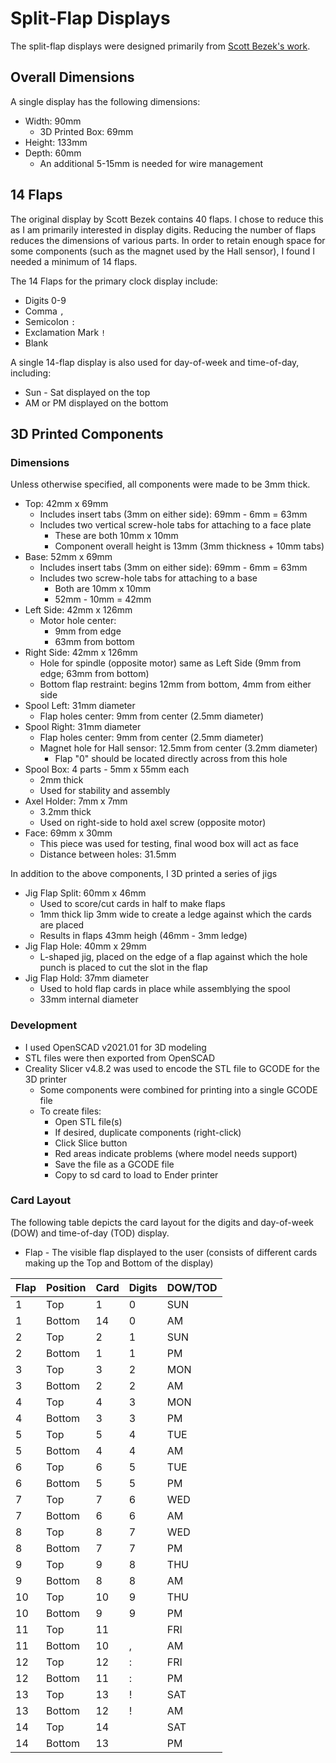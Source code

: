 # Split-Flap Displays
The split-flap displays were designed primarily from [Scott Bezek's work](https://github.com/scottbez1/splitflap).

## Overall Dimensions
A single display has the following dimensions:
- Width: 90mm
  - 3D Printed Box: 69mm
- Height: 133mm
- Depth: 60mm
  - An additional 5-15mm is needed for wire management

## 14 Flaps
The original display by Scott Bezek contains 40 flaps. I chose to reduce this as I am primarily interested in display digits. Reducing the number of flaps reduces the dimensions of various parts. In order to retain enough space for some components (such as the magnet used by the Hall sensor), I found I needed a minimum of 14 flaps.

The 14 Flaps for the primary clock display include:
- Digits 0-9
- Comma `,`
- Semicolon `:`
- Exclamation Mark `!`
- Blank

A single 14-flap display is also used for day-of-week and time-of-day, including:
- Sun - Sat displayed on the top
- AM or PM displayed on the bottom

## 3D Printed Components

### Dimensions
Unless otherwise specified, all components were made to be 3mm thick.

- Top: 42mm x 69mm
  - Includes insert tabs (3mm on either side): 69mm - 6mm = 63mm
  - Includes two vertical screw-hole tabs for attaching to a face plate
    - These are both 10mm x 10mm
    - Component overall height is 13mm (3mm thickness + 10mm tabs)
- Base: 52mm x 69mm
  - Includes insert tabs (3mm on either side): 69mm - 6mm = 63mm
  - Includes two screw-hole tabs for attaching to a base
    - Both are 10mm x 10mm
    - 52mm - 10mm = 42mm
- Left Side: 42mm x 126mm
  - Motor hole center:
    - 9mm from edge
    - 63mm from bottom
- Right Side: 42mm x 126mm
  - Hole for spindle (opposite motor) same as Left Side (9mm from edge; 63mm from bottom)
  - Bottom flap restraint: begins 12mm from bottom, 4mm from either side
- Spool Left: 31mm diameter
  - Flap holes center: 9mm from center (2.5mm diameter)
- Spool Right: 31mm diameter
  - Flap holes center: 9mm from center (2.5mm diameter)
  - Magnet hole for Hall sensor: 12.5mm from center (3.2mm diameter)
    - Flap "0" should be located directly across from this hole
- Spool Box: 4 parts - 5mm x 55mm each
  - 2mm thick
  - Used for stability and assembly
- Axel Holder: 7mm x 7mm
  - 3.2mm thick
  - Used on right-side to hold axel screw (opposite motor)
- Face: 69mm x 30mm
  - This piece was used for testing, final wood box will act as face
  - Distance between holes: 31.5mm

In addition to the above components, I 3D printed a series of jigs
- Jig Flap Split: 60mm x 46mm
  - Used to score/cut cards in half to make flaps
  - 1mm thick lip 3mm wide to create a ledge against which the cards are placed
  - Results in flaps 43mm heigh (46mm - 3mm ledge)
- Jig Flap Hole: 40mm x 29mm
  - L-shaped jig, placed on the edge of a flap against which the hole punch is placed to cut the slot in the flap
- Jig Flap Hold: 37mm diameter
  - Used to hold flap cards in place while assemblying the spool
  - 33mm internal diameter

### Development
- I used OpenSCAD v2021.01 for 3D modeling
- STL files were then exported from OpenSCAD
- Creality Slicer v4.8.2 was used to encode the STL file to GCODE for the 3D printer
  - Some components were combined for printing into a single GCODE file
  - To create files:
    - Open STL file(s)
    - If desired, duplicate components (right-click)
    - Click Slice button
    - Red areas indicate problems (where model needs support)
    - Save the file as a GCODE file
    - Copy to sd card to load to Ender printer

### Card Layout
The following table depicts the card layout for the digits and day-of-week (DOW) and time-of-day (TOD) display.
- Flap - The visible flap displayed to the user (consists of different cards making up the Top and Bottom of the display)

| Flap | Position | Card | Digits | DOW/TOD |
| --- | --- | --- | --- | --- |
| 1 | Top | 1 | 0 | SUN |
| 1 | Bottom | 14 | 0 | AM |
| 2 | Top | 2 | 1 | SUN |
| 2 | Bottom | 1 | 1 | PM |
| 3 | Top | 3 | 2 | MON |
| 3 | Bottom | 2 | 2 | AM |
| 4 | Top | 4 | 3 | MON |
| 4 | Bottom | 3 | 3 | PM |
| 5 | Top | 5 | 4 | TUE |
| 5 | Bottom | 4 | 4 | AM |
| 6 | Top | 6 | 5 | TUE |
| 6 | Bottom | 5 | 5 | PM |
| 7 | Top | 7 | 6 | WED |
| 7 | Bottom | 6 | 6 | AM |
| 8 | Top | 8 | 7 | WED |
| 8 | Bottom | 7 | 7 | PM |
| 9 | Top | 9 | 8 | THU |
| 9 | Bottom | 8 | 8 | AM |
| 10 | Top | 10 | 9 | THU |
| 10 | Bottom | 9 | 9 | PM |
| 11 | Top | 11 |  | FRI |
| 11 | Bottom | 10 | , | AM |
| 12 | Top | 12 | : | FRI |
| 12 | Bottom | 11 | : | PM |
| 13 | Top | 13 | ! | SAT |
| 13 | Bottom | 12 | ! | AM |
| 14 | Top | 14 |  | SAT |
| 14 | Bottom | 13 |  | PM |

